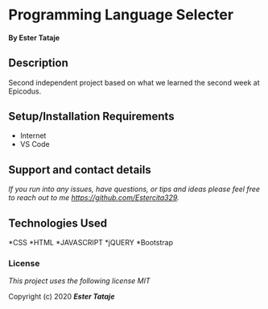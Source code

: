 # Programming Language Selecter

#### By **Ester Tataje**

## Description
Second independent project based on what we learned the second week at Epicodus.


## Setup/Installation Requirements

* Internet 
* VS Code

## Support and contact details

_If you run into any issues, have questions, or tips and ideas please feel free to reach out to me https://github.com/Estercita329._

## Technologies Used

*CSS
*HTML
*JAVASCRIPT
*jQUERY
*Bootstrap

### License

*This project uses the following license MIT*

Copyright (c) 2020 **_Ester Tataje_**